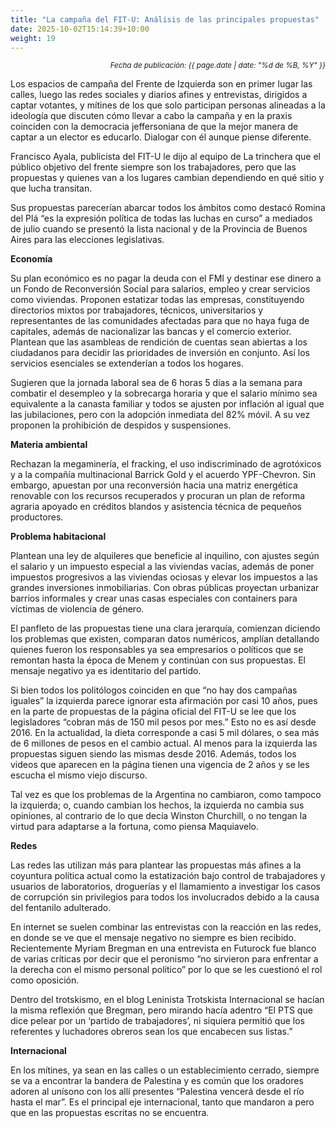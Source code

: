 ```yaml
---
title: "La campaña del FIT-U: Análisis de las principales propuestas"
date: 2025-10-02T15:14:39+10:00
weight: 19
---
```

<div align="right">
  <small><em>Fecha de publicación: {{ page.date | date: "%d de %B, %Y" }}</em></small>
</div>

Los espacios de campaña del Frente de Izquierda son en primer lugar las calles, luego las redes sociales y diarios afines y entrevistas, dirigidos a captar votantes, y mítines de los que solo participan personas alineadas a la ideología que discuten cómo llevar a cabo la campaña y en la praxis coinciden con la democracia jeffersoniana de que la mejor manera de captar a un elector es educarlo. Dialogar con él aunque piense diferente.

Francisco Ayala, publicista del FIT-U le dijo al equipo de La trinchera que el público objetivo del frente siempre son los trabajadores, pero que las propuestas y quienes van a los lugares cambian dependiendo en qué sitio y que lucha transitan.

Sus propuestas parecerían abarcar todos los ámbitos como destacó Romina del Plá “es la expresión política de todas las luchas en curso” a mediados de julio cuando se presentó la lista nacional y de la Provincia de Buenos Aires  para las elecciones legislativas.

**Economía**

Su plan económico es no pagar la deuda con el FMI y destinar ese dinero a un Fondo de Reconversión Social para salarios, empleo y crear servicios como viviendas. Proponen estatizar todas las empresas, constituyendo directorios mixtos por trabajadores, técnicos, universitarios y representantes de las comunidades afectadas para que no haya fuga de capitales, además de nacionalizar las bancas y el comercio exterior. Plantean que las asambleas de rendición de cuentas sean abiertas a los ciudadanos para decidir las prioridades de inversión en conjunto. Así los servicios esenciales se extenderían a todos los hogares.

Sugieren que la jornada laboral sea de 6 horas 5 días a la semana para combatir el desempleo y la  sobrecarga horaria y que el salario mínimo sea equivalente a la canasta familiar y todos se ajusten por inflación al igual que las jubilaciones, pero con la adopción inmediata del 82% móvil. A su vez proponen la prohibición de despidos y suspensiones. 

**Materia ambiental**

Rechazan la megaminería, el fracking, el uso indiscriminado de agrotóxicos y a la compañía multinacional Barrick Gold y el acuerdo YPF-Chevron. Sin embargo, apuestan por una reconversión hacia una matriz energética renovable con los recursos recuperados y procuran un plan de reforma agraria apoyado en créditos blandos y asistencia técnica de pequeños productores.

**Problema habitacional**

Plantean una ley de alquileres que beneficie al inquilino, con ajustes según el salario y un impuesto especial a las viviendas vacías, además de poner impuestos progresivos a las viviendas ociosas y elevar los impuestos a las grandes inversiones inmobiliarias. Con obras públicas proyectan urbanizar barrios informales y crear unas casas especiales con containers para víctimas de violencia de género.

El panfleto de las propuestas tiene una clara jerarquía, comienzan diciendo los problemas que existen, comparan datos numéricos, amplían detallando quienes fueron los responsables ya sea empresarios o políticos que se remontan hasta la época de Menem y continúan con sus propuestas. El mensaje negativo ya es identitario del partido.

Si bien todos los politólogos coinciden en que “no hay dos campañas iguales” la izquierda parece ignorar esta afirmación por casi 10 años, pues en la parte de propuestas de la página oficial del FIT-U se lee que los legisladores “cobran más de 150 mil pesos por mes.”  Esto no es así desde 2016. En la actualidad, la dieta corresponde a casi 5 mil dólares, o sea más de 6 millones de pesos en el cambio actual. Al menos para la izquierda las propuestas siguen siendo las mismas desde 2016. Además, todos los videos que aparecen en la página tienen una vigencia de 2 años y se les escucha el mismo viejo discurso.

Tal vez es que los problemas de la Argentina no cambiaron, como tampoco la izquierda; o, cuando cambian los hechos, la izquierda no cambia sus opiniones, al contrario de lo que decía Winston Churchill, o no tengan la virtud para adaptarse a la fortuna, como piensa Maquiavelo.

**Redes**

Las redes las utilizan más para plantear las propuestas más afines a la coyuntura política actual como la estatización bajo control de trabajadores y usuarios de laboratorios, droguerías y el llamamiento a investigar los casos de corrupción sin privilegios para todos los involucrados debido a la causa del fentanilo adulterado. 

En internet se suelen combinar las entrevistas con la reacción en las redes, en donde se ve que el mensaje negativo no siempre es bien recibido. Recientemente Myriam Bregman en una entrevista en Futurock fue blanco de varias críticas por decir que el peronismo “no sirvieron para enfrentar a la derecha con el mismo personal político” por lo que se les cuestionó el rol como oposición.

Dentro del trotskismo, en el blog Leninista Trotskista Internacional se hacían la misma reflexión que Bregman, pero mirando hacía adentro “El PTS que dice pelear por un ‘partido de trabajadores’, ni siquiera permitió que los referentes y luchadores obreros sean los que encabecen sus listas.”

**Internacional**

En los mítines, ya sean en las calles o un establecimiento cerrado, siempre se va a encontrar la bandera de Palestina y es común que los oradores adoren al unísono con los allí presentes “Palestina vencerá desde el río hasta el mar”. Es el principal eje internacional, tanto que mandaron a pero que en las propuestas escritas no se encuentra. 
